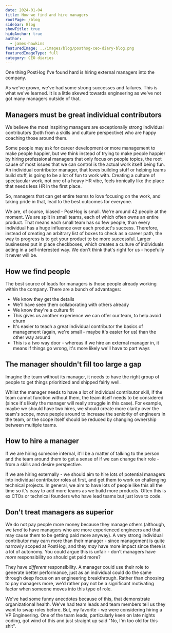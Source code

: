 ```yaml
---
date: 2024-01-04
title: How we find and hire managers
rootPage: /blog
sidebar: Blog
showTitle: true
hideAnchor: true
author:
  - james-hawkins
featuredImage: ../images/blog/posthog-ceo-diary-blog.png
featuredImageType: full
category: CEO diaries
---
```


One thing PostHog I've found hard is hiring external managers into the company.

As we've grown, we've had some strong successes and failures. This is what we've learned. It is a little skewed towards engineering as we've not got many managers outside of that.

## Managers must be great individual contributors

We believe the most inspiring managers are exceptionally strong individual contributors (both from a skills and culture perspective) who are happy coaching those around them.

Some people may ask for career development or more management to make people happier, but we think instead of trying to make people happier by hiring professional managers that only focus on people topics, the root cause of most issues that we can control is the actual work itself being fun. An individual contributor manager, that loves building stuff or helping teams build stuff, is going to be a lot of fun to work with. Creating a culture of spectacular work, not one of a heavy HR vibe, feels ironically like the place that needs less HR in the first place. 

So, managers that can get entire teams to love focusing on the work, and taking pride in that, lead to the best outcomes for everyone.

We are, of course, biased - PostHog is small. We're around 42 people at the moment. We are split in small teams, each of which often owns an entire product. That means each small team has so few people, than every individual has a huge influence over each product's success. Therefore, instead of creating an arbitrary list of boxes to check as a career path, the way to progress is to get your product to be more successful. Larger businesses put in place checkboxes, which creates a culture of individuals acting in a self-interested way. We don't think that's right for us - hopefully it never will be.

## How we find people

The best source of leads for managers is those people already working within the company. There are a bunch of advantages:

* We know they get the details
* We'll have seen them collaborating with others already
* We know they're a culture fit
* This gives us another experience we can offer our team, to help avoid churn
* It's easier to teach a great individual contributor the basics of management (again, we're small - maybe it's easier for us) than the other way around
* This is a two way door - whereas if we hire an external manager in, it means if things go wrong, it's more likely we'll have to part ways

## The manager shouldn't fill too large a gap

Imagine the team without its manager, it needs to have the right group of people to get things prioritized and shipped fairly well.

Whilst the manager needs to have a lot of individual contributor skill, if the team cannot function without them, the team itself needs to be considered (since it's likely the manager will really struggle in this case). For example, maybe we should have two hires, we should create more clarity over the team's scope, move people around to increase the seniority of engineers in the team, or the scope itself should be reduced by changing ownership between multiple teams.

## How to hire a manager

If we are hiring someone internal, it'll be a matter of talking to the person and the team around them to get a sense of if we can change their role - from a skills and desire perspective.

If we are hiring externally - we should aim to hire lots of potential managers into individual contributor roles at first, and get them to work on challenging technical projects. In general, we aim to have lots of people like this all the time so it's easy to add more teams as we build more products. Often this is ex CTOs or technical founders who have lead teams but just love to code.

## Don't treat managers as superior

We do not pay people more money because they manage others (although, we _tend_ to have managers who are more experienced engineers and that may cause them to be getting paid more anyway). A very strong individual contributor may earn more than their manager - since management is quite narrowly scoped at PostHog, and they _may_ have more impact since there is a lot of autonomy. You could argue this is unfair - don't managers have _more_ responsibility so should get paid more?

They have _different_ responsibility. A manager could use their role to generate better performance, just as an individual could do the same through deep focus on an engineering breakthrough. Rather than choosing to pay managers more, we'd rather pay not be a significant motivating factor when someone moves into this type of role.

We've had some funny anecdotes because of this, that demonstrate organizational health. We've had team leads and team members tell us they want to swap roles before. But, my favorite - we were considering hiring a VP Engineering. One of the team leads, particularly keen on late nights coding, got wind of this and just straight up said "No, I'm too old for this shit".